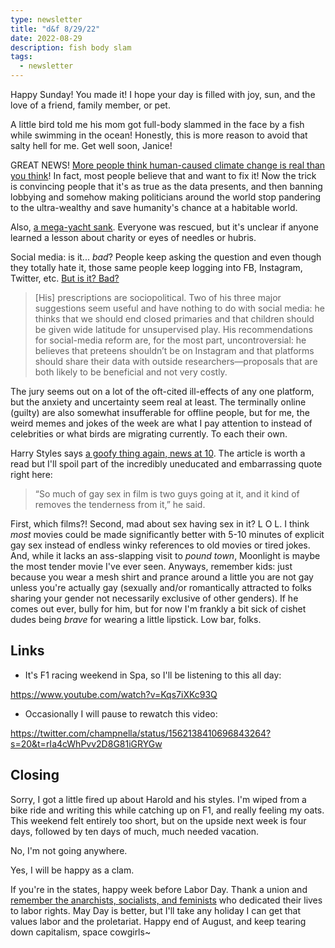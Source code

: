 ```yaml
---
type: newsletter
title: "d&f 8/29/22"
date: 2022-08-29
description: fish body slam
tags:
  - newsletter
---
```

Happy Sunday! You made it! I hope your day is filled with joy, sun, and the love of a friend, family member, or pet.

A little bird told me his mom got full-body slammed in the face by a fish while swimming in the ocean! Honestly, this is more reason to avoid that salty hell for me. Get well soon, Janice!

GREAT NEWS! [More people think human-caused climate change is real than you think](https://www.nature.com/articles/s41467-022-32412-y)! In fact, most people believe that and want to fix it! Now the trick is convincing people that it's as true as the data presents, and then banning lobbying and somehow making politicians around the world stop pandering to the ultra-wealthy and save humanity's chance at a habitable world.

Also, [a mega-yacht sank](https://jalopnik.com/watch-this-130-foot-megayacht-sink-off-the-coast-of-ita-1849445415). Everyone was rescued, but it's unclear if anyone learned a lesson about charity or eyes of needles or hubris.

Social media: is it... _bad_? People keep asking the question and even though they totally hate it, those same people keep logging into FB, Instagram, Twitter, etc. [But is it? Bad?](https://www.newyorker.com/culture/annals-of-inquiry/we-know-less-about-social-media-than-we-think)

> [His] prescriptions are sociopolitical. Two of his three major suggestions seem useful and have nothing to do with social media: he thinks that we should end closed primaries and that children should be given wide latitude for unsupervised play. His recommendations for social-media reform are, for the most part, uncontroversial: he believes that preteens shouldn’t be on Instagram and that platforms should share their data with outside researchers—proposals that are both likely to be beneficial and not very costly.

The jury seems out on a lot of the oft-cited ill-effects of any one platform, but the anxiety and uncertainty seem real at least. The terminally online (guilty) are also somewhat insufferable for offline people, but for me, the weird memes and jokes of the week are what I pay attention to instead of celebrities or what birds are migrating currently. To each their own.

Harry Styles says [a goofy thing again, news at 10](https://www.dazeddigital.com/music/article/56811/1/harry-styles-faces-backlash-for-comments-about-gay-sex-in-films-grindr). The article is worth a read but I'll spoil part of the incredibly uneducated and embarrassing quote right here:

> “So much of gay sex in film is two guys going at it, and it kind of removes the tenderness from it,” he said.

First, which films?! Second, mad about sex having sex in it? L O L. I think _most_ movies could be made significantly better with 5-10 minutes of explicit gay sex instead of endless winky references to old movies or tired jokes. And, while it lacks an ass-slapping visit to _pound town_, Moonlight is maybe the most tender movie I've ever seen. Anyways, remember kids: just because you wear a mesh shirt and prance around a little you are not gay unless you're actually gay (sexually and/or romantically attracted to folks sharing your gender not necessarily exclusive of other genders). If he comes out ever, bully for him, but for now I'm frankly a bit sick of cishet dudes being _brave_ for wearing a little lipstick. Low bar, folks.

## Links

- It's F1 racing weekend in Spa, so I'll be listening to this all day:

https://www.youtube.com/watch?v=Kqs7iXKc93Q

- Occasionally I will pause to rewatch this video:

https://twitter.com/champnella/status/1562138410696843264?s=20&t=rIa4cWhPvv2D8G81iGRYGw

## Closing

Sorry, I got a little fired up about Harold and his styles. I'm wiped from a bike ride and writing this while catching up on F1, and really feeling my oats. This weekend felt entirely too short, but on the upside next week is four days, followed by ten days of much, much needed vacation. 

No, I'm not going anywhere.

Yes, I will be happy as a clam.

If you're in the states, happy week before Labor Day. Thank a union and [remember the anarchists, socialists, and feminists](https://en.wikipedia.org/wiki/Labor_Day) who dedicated their lives to labor rights. May Day is better, but I'll take any holiday I can get that values labor and the proletariat. Happy end of August, and keep tearing down capitalism, space cowgirls~